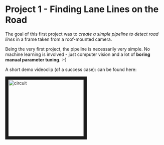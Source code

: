 # Project 1 - Finding Lane Lines on the Road

The goal of this first project was to *create a simple pipeline to detect road lines* in a frame taken from a roof-mounted camera.

Being the very first project, the pipeline is necessarily very simple. No machine learning is involved - just computer vision and a lot of **boring manual parameter tuning**. :-)

A short demo videoclip (of a success case): can be found here:

<a href="http://www.youtube.com/watch?feature=player_embedded&v=KlQ-8iD1EFM" target="_blank"><img src="http://img.youtube.com/vi/KlQ-8iD1EFM/0.jpg" 
alt="circuit" width="240" height="180" border="10" /></a>

